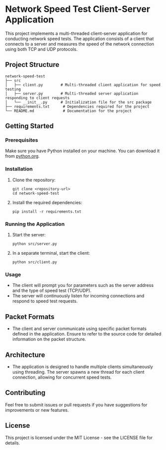 # Network Speed Test Client-Server Application

This project implements a multi-threaded client-server application for conducting network speed tests. The application consists of a client that connects to a server and measures the speed of the network connection using both TCP and UDP protocols.

## Project Structure

```
network-speed-test
├── src
│   ├── client.py        # Multi-threaded client application for speed testing
│   ├── server.py        # Multi-threaded server application responding to client requests
│   └── __init__.py      # Initialization file for the src package
├── requirements.txt      # Dependencies required for the project
└── README.md             # Documentation for the project
```

## Getting Started

### Prerequisites

Make sure you have Python installed on your machine. You can download it from [python.org](https://www.python.org/downloads/).

### Installation

1. Clone the repository:
   ```
   git clone <repository-url>
   cd network-speed-test
   ```

2. Install the required dependencies:
   ```
   pip install -r requirements.txt
   ```

### Running the Application

1. Start the server:
   ```
   python src/server.py
   ```

2. In a separate terminal, start the client:
   ```
   python src/client.py
   ```

### Usage

- The client will prompt you for parameters such as the server address and the type of speed test (TCP/UDP).
- The server will continuously listen for incoming connections and respond to speed test requests.

## Packet Formats

- The client and server communicate using specific packet formats defined in the application. Ensure to refer to the source code for detailed information on the packet structure.

## Architecture

- The application is designed to handle multiple clients simultaneously using threading. The server spawns a new thread for each client connection, allowing for concurrent speed tests.

## Contributing

Feel free to submit issues or pull requests if you have suggestions for improvements or new features.

## License

This project is licensed under the MIT License - see the LICENSE file for details.